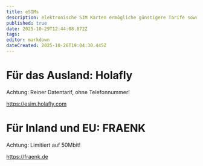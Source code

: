 ```yaml
---
title: eSIMs
description: elektronische SIM Karten ermögliche günstigere Tarife sowohl im Inland als auch im Ausland
published: true
date: 2025-10-29T12:44:08.872Z
tags: 
editor: markdown
dateCreated: 2025-10-26T19:04:30.445Z
---
```


# Für das Ausland: Holafly

Achtung: Reiner Datentarif, ohne Telefonnummer!

https://esim.holafly.com

# Für Inland und EU: FRAENK

Achtung: Limitiert auf 50Mbit!

https://fraenk.de

